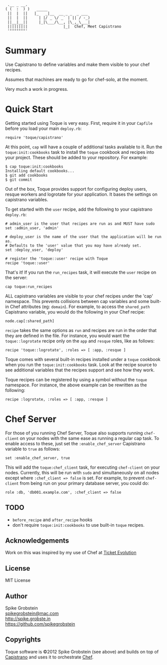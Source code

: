      .__ _ __.   
    ( (  :  ) )   _____                   
     ||  |  ||   |_   _|__  __ _ _  _ ___ 
     ||  |  ||     | |/ _ \/ _` | || / -_)
     ||__|__||     |_|\___/\__, |\_,_\___|
     |||||||||                |_|  Chef, Meet Capistrano
     '"""""""'

# Summary

Use Capistrano to define variables and make them visible to your chef recipes.

Assumes that machines are ready to go for chef-solo, at the moment.

Very much a work in progress.

# Quick Start

Getting started using Toque is very easy. First, require it in your `Capfile` before you load your main `deploy.rb`:

    require 'toque/capistrano'

At this point, `cap` will have a couple of additional tasks available to it. Run the `toque:init:cookbooks` task to install the `toque` cookbook and recipes into your project. These should be added to your repository. For example:

    $ cap toque:init:cookbooks
    Installing default cookbooks...
    $ git add cookbooks
    $ git commit

Out of the box, Toque provides support for configuring deploy users, resque workers and logrotate for your application. It bases the settings on capistrano variables.

To get started with the `user` recipe, add the following to your capistrano `deploy.rb`:

    # admin_user is the user that recipes are run as and MUST have sudo
    set :admin_user, 'admin'

    # deploy_user is the name of the user that the application will be run as.
    # Defaults to the 'user' value that you may have already set.
    set :deploy_user, 'deploy'

    # register the 'toque::user' recipe with Toque
    recipe 'toque::user'

That's it! If you run the `run_recipes` task, it will execute the `user` recipe on the server:

    cap toque:run_recipes

ALL capistrano variables are visible to your chef recipes under the 'cap' namespace. This prevents collisions between cap variables and some built-in Chef attributes (eg: `domain`). For example, to access the `shared_path` Capistrano variable, you would do the following in your Chef recipe:

    node.cap[:shared_path]

`recipe` takes the same options as `run` and recipes are run in the order that they are defined in the file. For instance, you would want the `toque::logrotate` recipe only on the `app` and `resque` roles, like as follows:

    recipe 'toque::logrotate', :roles => [ :app, :resque ]

Toque comes with several built-in recipes installed under a `toque` cookbook when you run the `toque:init:cookbooks` task. Look at the recipe source to see additional variables that the recipes support and see how they work.

Toque recipes can be registered by using a symbol without the `toque` namespace. For instance, the above example can be rewritten as the following:

    recipe :logrotate, :roles => [ :app, :resque ]

# Chef Server

For those of you running Chef Server, Toque also supports running `chef-client` on your nodes with the same ease as running a regular cap task. To enable access to these, just set the `:enable_chef_server` Capistrano variable to `true` as follows:

    set :enable_chef_server, true

This will add the `toque:chef_client` task, for executing `chef-client` on your nodes. Currently, this will be run with `sudo` and simultaneously on all nodes except where `:chef_client => false` is set. For example, to prevent `chef-client` from being run on your primary database server, you could do:

    role :db, 'db001.example.com', :chef_client => false

## TODO

 * `before_recipe` and `after_recipe` hooks
 * don't require `toque:init:cookbooks` to use built-in `toque` recipes.

## Acknowledgements

Work on this was inspired by my use of Chef at [Ticket Evolution](http://www.ticketevolution.com)

## License

MIT License

## Author

Spike Grobstein   
spikegrobstein@mac.com   
http://spike.grobste.in   
https://github.com/spikegrobstein   

## Copyrights

Toque software is &copy;2012 Spike Grobstein (see above) and builds on top of [Capistrano](https://github.com/capistrano/capistrano) and uses it to orchestrate [Chef](http://www.opscode.com).

